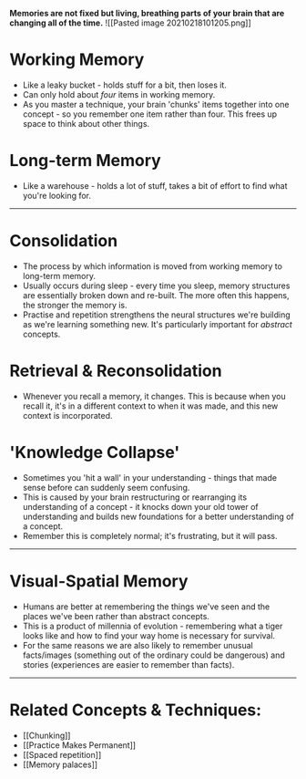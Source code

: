 **Memories are not fixed but living, breathing parts of your brain that are changing all of the time.**
 ![[Pasted image 20210218101205.png]]
# Working Memory

-   Like a leaky bucket - holds stuff for a bit, then loses it.
-   Can only hold about _four_ items in working memory.
-   As you master a technique, your brain 'chunks' items together into one concept - so you remember one item rather than four. This frees up space to think about other things.

# Long-term Memory

-   Like a warehouse - holds a lot of stuff, takes a bit of effort to find what you're looking for.

---

# Consolidation

-   The process by which information is moved from working memory to long-term memory.
-   Usually occurs during sleep - every time you sleep, memory structures are essentially broken down and re-built. The more often this happens, the stronger the memory is.
-   Practise and repetition strengthens the neural structures we're building as we're learning something new. It's particularly important for _abstract_ concepts.

# Retrieval & Reconsolidation

-   Whenever you recall a memory, it changes. This is because when you recall it, it's in a different context to when it was made, and this new context is incorporated.

# 'Knowledge Collapse'

-   Sometimes you 'hit a wall' in your understanding - things that made sense before can suddenly seem confusing.
-   This is caused by your brain restructuring or rearranging its understanding of a concept - it knocks down your old tower of understanding and builds new foundations for a better understanding of a concept.
-   Remember this is completely normal; it's frustrating, but it will pass.

---

# Visual-Spatial Memory

-   Humans are better at remembering the things we've seen and the places we've been rather than abstract concepts.
-   This is a product of millennia of evolution - remembering what a tiger looks like and how to find your way home is necessary for survival.
-   For the same reasons we are also likely to remember unusual facts/images (something out of the ordinary could be dangerous) and stories (experiences are easier to remember than facts).

---

# Related Concepts & Techniques:

-   [[Chunking]]
-   [[Practice Makes Permanent]]
-   [[Spaced repetition]]
-   [[Memory palaces]]

###